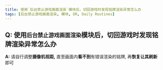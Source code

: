 ```yaml
---
title: 使用`后台禁止游戏画面渲染`模块后，切回游戏时发现铭牌渲染异常怎么办 
tags: [后台禁止游戏画面渲染, 模块, DR, Daily Routines]
---
```


## Q: 使用`后台禁止游戏画面渲染`模块后，切回游戏时发现铭牌渲染异常怎么办 
**A:** 请自行调整**摄像机视距,** 直至画面内**看不到**有错误渲染的铭牌, 再**恢复让其刷新**即可